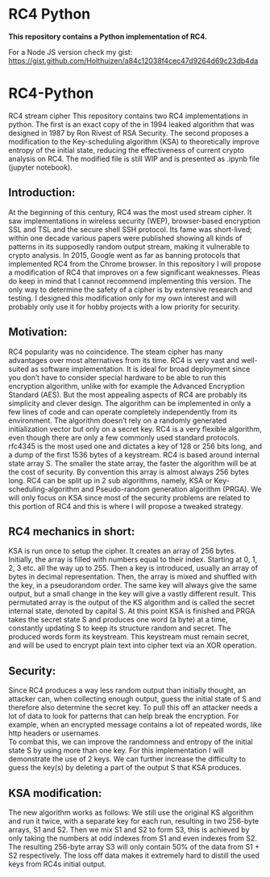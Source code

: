 # RC4 Python

**This repository contains a Python implementation of RC4.** 

For a Node JS version check my gist: https://gist.github.com/Holthuizen/a84c12038f4cec47d9264d69c23db4da 

# RC4-Python 
RC4 stream cipher
This repository contains two RC4 implementations in python. The first is an exact copy of the in 1994 leaked algorithm that was designed in 1987 by Ron Rivest of RSA Security. 
The second proposes a modification to the Key-scheduling algorithm (KSA) to theoretically improve entropy of the initial state, reducing the effectiveness of current crypto analysis on RC4. The modified file is still WIP and is presented as .ipynb file (jupyter notebook).

## Introduction:

At the beginning of this century, RC4 was the most used stream cipher. It saw implementations in wireless security (WEP), browser-based encryption SSL and TSL and the secure shell SSH protocol. Its fame was short-lived; within one decade various papers were published showing all kinds of patterns in its supposedly random output stream, making it vulnerable to crypto analysis. In 2015, Google went as far as banning protocols that implemented RC4 from the Chrome browser.
In this repository I will propose a modification of RC4 that improves on a few significant weaknesses. Pleas do keep in mind that I cannot recommend implementing this version. The only way to determine the safety of a cipher is by extensive research and testing. I designed this modification only for my own interest and will probably only use it for hobby projects with a low priority for security.  

## Motivation: 

RC4 popularity was no coincidence. The steam cipher has many advantages over most alternatives from its time. RC4 is very vast and well-suited as software implementation. It is ideal for broad deployment since you don’t have to consider special hardware to be able to run this encryption algorithm, unlike with for example the Advanced Encryption Standard (AES). But the most appealing aspects of RC4 are probably its simplicity and clever design. The algorithm can be implemented in only a few lines of code and can operate completely independently from its environment. The algorithm doesn’t rely on a randomly generated initialization vector but only on a secret key. 
RC4 is a very flexible algorithm, even though there are only a few commonly used standard protocols. rfc4345 is the most used one and dictates a key of 128 or 256 bits long, and a dump of the first 1536 bytes of a keystream. RC4 is based around internal state array S. The smaller the state array, the faster the algorithm will be at the cost of security. By convention this array is almost always 256 bytes long. 
RC4 can be split up in 2 sub algorithms, namely, KSA or Key-scheduling-algorithm and Pseudo-random generation algorithm (PRGA). We will only focus on KSA since most of the security problems are related to this portion of RC4 and this is where I will propose a tweaked strategy. 

## RC4 mechanics in short: 
KSA is run once to setup the cipher. It creates an array of 256 bytes. Initially, the array is filled with numbers equal to their index. Starting at 0, 1, 2, 3 etc. all the way up to 255. Then a key is introduced, usually an array of bytes in decimal representation.
Then, the array is mixed and shuffled with the key, in a pseudorandom order. The same key will always give the same output, but a small change in the key will give a vastly different result. This permutated array is the output of the KS algorithm and is called the secret internal state, denoted by capital S. At this point KSA is finished and PRGA takes the secret state S and produces one word (a byte) at a time, constantly updating S to keep its structure random and secret. The produced words form its keystream. This keystream must remain secret, and will be used to encrypt plain text into cipher text via an XOR operation. 
## Security: 
Since RC4 produces a way less random output than initially thought, an attacker can, when collecting enough output, guess the initial state of S and therefore also determine the secret key. To pull this off an attacker needs a lot of data to look for patterns that can help break the encryption. For example, when an encrypted message contains a lot of repeated words, like http headers or usernames.   
To combat this, we can improve the randomness and entropy of the initial state S by using more than one key. For this implementation I will demonstrate the use of 2 keys. We can further increase the difficulty to guess the key(s) by deleting a part of the output S that KSA produces.

## KSA modification: 
The new algorithm works as follows: 
We still use the original KS algorithm and run it twice, with a separate key for each run, resulting in two 256-byte arrays, S1 and S2. Then we mix S1 and S2 to form S3, this is achieved by only taking the numbers at odd indexes from S1 and even indexes from S2. The resulting 256-byte array S3 will only contain 50% of the data from S1 + S2 respectively. The loss off data makes it extremely hard to distill the used keys from RC4s initial output.  
